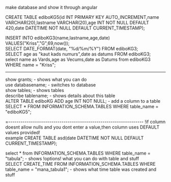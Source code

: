 make database and show it through angular       

CREATE TABLE ediboKG5(id INT PRIMARY KEY AUTO_INCREMENT,name VARCHAR(20),lastname VARCHAR(20),age INT NOT NULL DEFAULT 420,date DATETIME NOT NULL DEFAULT CURRENT_TIMESTAMP);                 
          
INSERT INTO ediboKG3(name,lastname,age,date) VALUES("Kriss","G",69,now());          
SELECT DATE_FORMAT(date, "%d/%m/%Y") FROM ediboKG3;         
SELECT age as "kaut kads numurs",date as datums FROM ediboKG3;  
select name as Vards,age as Vecums,date as Datums from ediboKG3 WHERE name = "Kriss";

    
------------------------------------------------------------------
show grants; - shows what you can do        
use databasename; - switches to database    
show tables; - shows tables     
describe tablename; - shows details about this table    
ALTER TABLE ediboKG ADD age INT NOT NULL; - add a column to a table             
SELECT * FROM INFORMATION_SCHEMA.TABLES WHERE table_name = "ediboKG5";                    

=------------------------------------------------------------------
!if column doesnt allow nulls and you dont enter a value,then column uses DEFAULT values provided!            
example CREATE TABLE asd(date DATETIME NOT NULL DEFAULT CURRENT_TIMESTAMP);     























select * from INFORMATION_SCHEMA.TABLES WHERE table_name = "tabula"; - shows !options! what you can do with table and stuff    
SELECT CREATE_TIME FROM INFORMATION_SCHEMA.TABLES WHERE table_name = "mana_tabula1"; - shows what time table was created and stuff     

